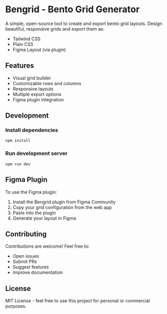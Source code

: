 # Bengrid - Bento Grid Generator

A simple, open-source tool to create and export bento grid layouts. Design beautiful, responsive grids and export them as:

- Tailwind CSS
- Plain CSS
- Figma Layout (via plugin)

## Features

- Visual grid builder
- Customizable rows and columns
- Responsive layouts
- Multiple export options
- Figma plugin integration

## Development

### Install dependencies

`npm install`

### Run development server

`npm run dev`

## Figma Plugin

To use the Figma plugin:

1. Install the Bengrid plugin from Figma Community
2. Copy your grid configuration from the web app
3. Paste into the plugin
4. Generate your layout in Figma

## Contributing

Contributions are welcome! Feel free to:

- Open issues
- Submit PRs
- Suggest features
- Improve documentation

## License

MIT License - feel free to use this project for personal or commercial purposes.
